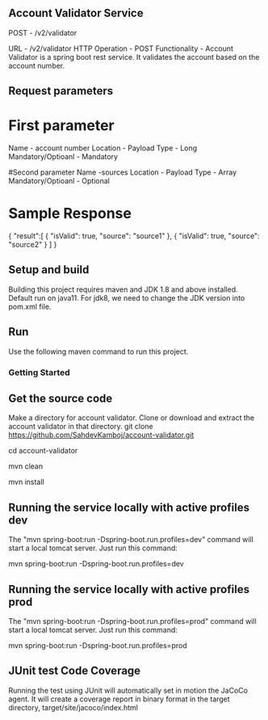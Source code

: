 ## Account Validator Service

POST - /v2/validator

URL             - /v2/validator
HTTP Operation  - POST
Functionality   - Account Validator is a spring boot rest service. It validates the account based on the account number.

## Request parameters

# First parameter
Name - account number 
Location             - Payload
Type                 - Long
Mandatory/Optioanl   - Mandatory

#Second parameter
Name                 -sources
Location             - Payload
Type                 - Array
Mandatory/Optioanl   - Optional

# Sample Response
{
    "result":[
        {
            "isValid": true,
            "source": "source1"
        },
        {
            "isValid": true,
            "source": "source2"
        }
    ]
}



## Setup and build
Building this project requires maven and JDK 1.8 and above installed. Default run on java11. For jdk8, we need to change the JDK version into pom.xml file.

## Run
Use the following maven command to run this project. 

### Getting Started
##  Get the source code
Make a directory for account validator. Clone or download and extract the account validator in that directory.
git clone https://github.com/SahdevKamboj/account-validator.git

cd account-validator

mvn clean

mvn install

## Running the service locally with active profiles dev 

The "mvn spring-boot:run -Dspring-boot.run.profiles=dev" command will start a local tomcat server. Just run this command:

mvn spring-boot:run -Dspring-boot.run.profiles=dev

## Running the service locally with active profiles prod 

The "mvn spring-boot:run -Dspring-boot.run.profiles=prod" command will start a local tomcat server. Just run this command:

mvn spring-boot:run -Dspring-boot.run.profiles=prod

## JUnit test Code Coverage
Running the test using JUnit will automatically set in motion the JaCoCo agent. It will create a coverage report in binary format in the target directory, target/site/jacoco/index.html

